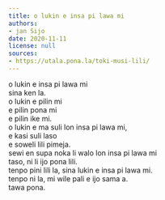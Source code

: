```yaml
---
title: o lukin e insa pi lawa mi
authors:
- jan Sijo
date: 2020-11-11
license: null
sources:
- https://utala.pona.la/toki-musi-lili/
---
```


o lukin e insa pi lawa mi  
sina ken la.  
o lukin e pilin mi  
e pilin pona mi  
e pilin ike mi.  
o lukin e ma suli lon insa pi lawa mi,  
e kasi suli laso  
e soweli lili pimeja.  
sewi en supa noka li walo lon insa pi lawa mi  
taso, ni li ijo pona lili.  
tenpo pini lili la, sina lukin e insa pi lawa mi.  
tenpo ni la, mi wile pali e ijo sama a.  
tawa pona.